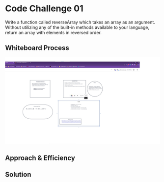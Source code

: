 # Code Challenge 01
Write a function called reverseArray which takes an array as an argument. Without utilizing any of the built-in methods available to your language, return an array with elements in reversed order.

## Whiteboard Process
![CodeChallenge01](CodeChallenge1.jpg)
<!-- Embedded whiteboard image -->

## Approach & Efficiency
<!-- What approach did you take? Why? What is the Big O space/time for this approach? -->

## Solution
<!-- Show how to run your code, and examples of it in action -->
